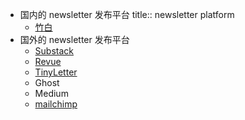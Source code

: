 - 国内的 newsletter 发布平台
  title:: newsletter platform
	- [竹白](https://zhubai.love)
- 国外的 newsletter 发布平台
	- [Substack](https://substack.com)
	- [Revue](https://www.getrevue.co)
	- [TinyLetter](http://tinyletter.com)
	- Ghost
	- Medium
	- [mailchimp](https://mailchimp.com)